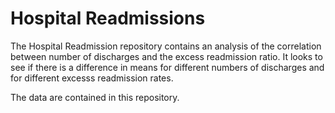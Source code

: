 # Hospital Readmissions
The Hospital Readmission repository contains an analysis of the correlation between number of discharges and the excess readmission ratio. It looks to see if there is a difference in means for different numbers of discharges and for different excesss readmission rates.

The data are contained in this repository.
